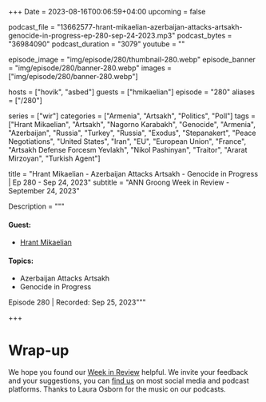 +++
Date = 2023-08-16T00:06:59+04:00
upcoming = false

podcast_file = "13662577-hrant-mikaelian-azerbaijan-attacks-artsakh-genocide-in-progress-ep-280-sep-24-2023.mp3"
podcast_bytes = "36984090"
podcast_duration = "3079"
youtube = ""

episode_image = "img/episode/280/thumbnail-280.webp"
episode_banner = "img/episode/280/banner-280.webp"
images = ["img/episode/280/banner-280.webp"]

hosts = ["hovik", "asbed"]
guests = ["hmikaelian"]
episode = "280"
aliases = ["/280"]

series = ["wir"]
categories = ["Armenia", "Artsakh", "Politics", "Poll"]
tags = ["Hrant Mikaelian", "Artsakh", "Nagorno Karabakh", "Genocide", "Armenia", "Azerbaijan", "Russia", "Turkey", "Russia", "Exodus", "Stepanakert", "Peace Negotiations", "United States", "Iran", "EU", "European Union", "France", "Artsakh Defense Forcesm Yevlakh", "Nikol Pashinyan", "Traitor", "Ararat Mirzoyan", "Turkish Agent"]

title = "Hrant Mikaelian - Azerbaijan Attacks Artsakh - Genocide in Progress | Ep 280 - Sep 24, 2023"
subtitle = "ANN Groong Week in Review - September 24, 2023"

Description = """

#### Guest:
* [Hrant Mikaelian](/guest/hmikaelian)

#### Topics:
* Azerbaijan Attacks Artsakh
* Genocide in Progress

Episode 280 | Recorded: Sep 25, 2023"""

+++



# Wrap-up

We hope you found our [Week in Review](https://podcasts.groong.org/) helpful. We invite your feedback and your suggestions, you can [find us](https://linktr.ee/groong) on most social media and podcast platforms. Thanks to Laura Osborn for the music on our podcasts.

